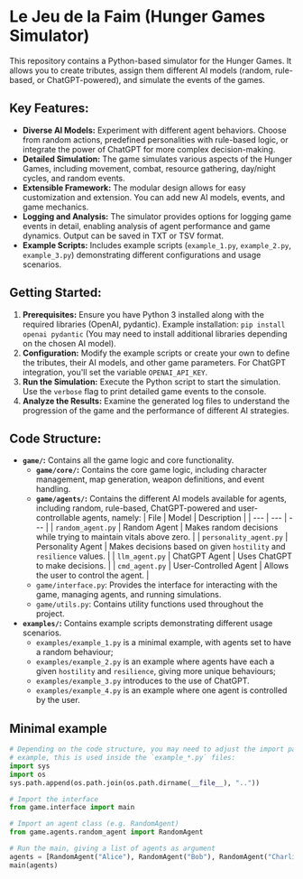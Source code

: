 # Le Jeu de la Faim (Hunger Games Simulator)

This repository contains a Python-based simulator for the Hunger Games.  It allows you to create tributes, assign them different AI models (random, rule-based, or ChatGPT-powered), and simulate the events of the games.

## Key Features:

* **Diverse AI Models:** Experiment with different agent behaviors.  Choose from random actions, predefined personalities with rule-based logic, or integrate the power of ChatGPT for more complex decision-making.
* **Detailed Simulation:** The game simulates various aspects of the Hunger Games, including movement, combat, resource gathering, day/night cycles, and random events.
* **Extensible Framework:**  The modular design allows for easy customization and extension. You can add new AI models, events, and game mechanics.
* **Logging and Analysis:** The simulator provides options for logging game events in detail, enabling analysis of agent performance and game dynamics.  Output can be saved in TXT or TSV format.
* **Example Scripts:**  Includes example scripts (`example_1.py`, `example_2.py`, `example_3.py`) demonstrating different configurations and usage scenarios.

## Getting Started:

1. **Prerequisites:** Ensure you have Python 3 installed along with the required libraries (OpenAI, pydantic).  Example installation:  `pip install openai pydantic` (You may need to install additional libraries depending on the chosen AI model).
2. **Configuration:**  Modify the example scripts or create your own to define the tributes, their AI models, and other game parameters.  For ChatGPT integration, you'll set the variable `OPENAI_API_KEY`.
3. **Run the Simulation:** Execute the Python script to start the simulation.  Use the `verbose` flag to print detailed game events to the console.
4. **Analyze the Results:** Examine the generated log files to understand the progression of the game and the performance of different AI strategies.

## Code Structure:

* **`game/`:** Contains all the game logic and core functionality.
  * **`game/core/`:** Contains the core game logic, including character management, map generation, weapon definitions, and event handling.
  * **`game/agents/`:** Contains the different AI models available for agents, including random, rule-based, ChatGPT-powered and user-controllable agents, namely:
    | File | Model | Description |
    | --- | --- | --- |
    | `random_agent.py` | Random Agent | Makes random decisions while trying to maintain vitals above zero. |
    | `personality_agent.py` | Personality Agent | Makes decisions based on given `hostility` and `resilience` values. |
    | `llm_agent.py` | ChatGPT Agent | Uses ChatGPT to make decisions. |
    | `cmd_agent.py` | User-Controlled Agent | Allows the user to control the agent. |
  * `game/interface.py`: Provides the interface for interacting with the game, managing agents, and running simulations.
  * `game/utils.py`: Contains utility functions used throughout the project.
* **`examples/`:** Contains example scripts demonstrating different usage scenarios.
  * `examples/example_1.py` is a minimal example, with agents set to have a random behaviour;
  * `examples/example_2.py` is an example where agents have each a given `hostility` and `resilience`, giving more unique behaviours;
  * `examples/example_3.py` introduces to the use of ChatGPT.
  * `examples/example_4.py` is an example where one agent is controlled by the user.

## Minimal example

```python
# Depending on the code structure, you may need to adjust the import paths. For
# example, this is used inside the `example_*.py` files:
import sys
import os
sys.path.append(os.path.join(os.path.dirname(__file__), ".."))

# Import the interface
from game.interface import main

# Import an agent class (e.g. RandomAgent)
from game.agents.random_agent import RandomAgent

# Run the main, giving a list of agents as argument
agents = [RandomAgent("Alice"), RandomAgent("Bob"), RandomAgent("Charlie")]
main(agents)
```